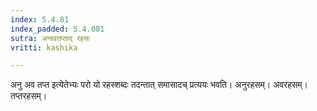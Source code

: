 ```yaml
---
index: 5.4.81
index_padded: 5.4.081
sutra: अन्ववतप्ताद् रहसः
vritti: kashika

---
```

अनु अव तप्त इत्येतेभ्यः परो यो रहस्शब्दः तदन्तात् समासादच् प्रत्ययः भवति। अनुरहसम्। अवरहसम्। तप्तरहसम्।